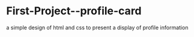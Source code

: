 # First-Project--profile-card
a simple design of html and css to present a display of profile information
